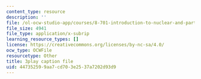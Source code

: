 ```yaml
---
content_type: resource
description: ''
file: /ol-ocw-studio-app/courses/8-701-introduction-to-nuclear-and-particle-physics-fall-2020/447352599aa7cd703e2537a7202d93d9_X4Y9n_c1ej8.srt
file_size: 4941
file_type: application/x-subrip
learning_resource_types: []
license: https://creativecommons.org/licenses/by-nc-sa/4.0/
ocw_type: OCWFile
resourcetype: Other
title: 3play caption file
uid: 44735259-9aa7-cd70-3e25-37a7202d93d9
---
```

